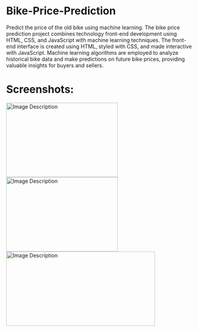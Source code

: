 # Bike-Price-Prediction
Predict the price of the old bike using machine learning.
The bike price prediction project combines technology front-end development using HTML, CSS, and JavaScript with machine learning techniques. The front-end interface is created using HTML, styled with CSS, and made interactive with JavaScript. Machine learning algorithms are employed to analyze historical bike data and make predictions on future bike prices, providing valuable insights for buyers and sellers.

# Screenshots:
  <img src="https://github.com/saloni-225/Bike-Price-Prediction/assets/81464325/7739c859-bc94-43f3-b521-d5a1c1c01bf4" alt="Image Description" width="300" height="200">
  <img src=https://github.com/saloni-225/Bike-Price-Prediction/assets/81464325/2989a11b-1d56-43a8-bbbf-2978f88e2f74" alt="Image Description" width="300" height="200">

<img src="https://github.com/saloni-225/Bike-Price-Prediction/assets/81464325/bd550855-89ce-4e33-ab2c-3cea0447e68f" alt="Image Description" width="400" height="200">


